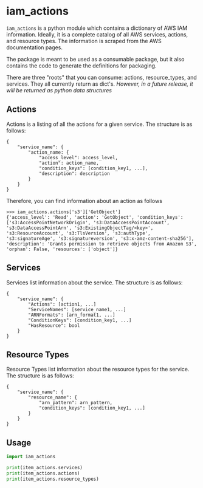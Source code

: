 # iam_actions

`iam_actions` is a python module which contains a dictionary of AWS IAM information. Ideally, it is a complete catalog of all AWS services, actions, and resource types. The information is scraped from the AWS documentation pages.

The package is meant to be used as a consumable package, but it also contains the code to generate the definitions for packaging.

There are three "roots" that you can consume: actions, resource_types, and services. They all currently return as dict's. *However, in a future release, it will be returned as python data structures*

## Actions

Actions is a listing of all the actions for a given service. The structure is as follows:
```
{
    "service_name": {
        "action_name: {
            "access_level": access_level,
            "action": action_name,
            "condition_keys": [condition_key1, ...],
            "description": description
        }
    }
}
```

Therefore, you can find information about an action as follows

```
>>> iam_actions.actions['s3']['GetObject']
{'access_level': 'Read', 'action': 'GetObject', 'condition_keys': ['s3:AccessPointNetworkOrigin', 's3:DataAccessPointAccount', 's3:DataAccessPointArn', 's3:ExistingObjectTag/<key>', 's3:ResourceAccount', 's3:TlsVersion', 's3:authType', 's3:signatureAge', 's3:signatureversion', 's3:x-amz-content-sha256'], 'description': 'Grants permission to retrieve objects from Amazon S3', 'orphan': False, 'resources': ['object']}
```

## Services

Services list information about the service. The structure is as follows:

```
{
    "service_name": {
        "Actions": [action1, ...]
        "ServiceNames": [service_name1, ...]
        "ARNFormats": [arn_format1, ...]
        "ConditionKeys": [condition_key1, ...]
        "HasResource": bool
    }
}
```

## Resource Types

Resource Types list information about the resource types for the service. The structure is as follows:

```
{
    "service_name": {
        "resource_name": {
            "arn_pattern": arn_pattern,
            "condition_keys": [condition_key1, ...]
        }
    }
}
```

## Usage

```python
import iam_actions

print(item_actions.services)
print(item_actions.actions)
print(item_actions.resource_types)
```
